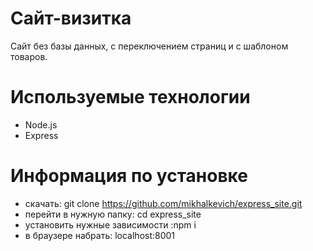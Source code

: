 # Сайт-визитка
 Сайт без базы данных, с переключением страниц и с шаблоном товаров.
# Используемые технологии
 - Node.js
 - Express
# Информация по установке
 - скачать: git clone https://github.com/mikhalkevich/express_site.git
 - перейти в нужную папку: cd express_site
 - установить нужные зависимости :npm i
 - в браузере набрать: localhost:8001